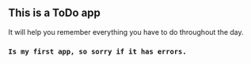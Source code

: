## This is a ToDo app

It will help you remember everything you have to do throughout the day.

### `Is my first app, so sorry if it has errors.`
